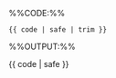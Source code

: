 <!-- This boilerplate shows Markbind code and the rendered output of that code -->
<!-- Supports 3 variables. -->
<!-- `code` - The MarkBind code content in this variable will appear in a code block containing the code, -->
<!--          and as rendered output of the code. The code cannot start or end with empty lines due to `trim` -->
<!-- `highlightStyle` (optional) - Defines the syntax coloring for the code block-->
<!-- `heading` (optional) - Heading of the code block-->

%%CODE:%%
<div class="indented">

```{{ highlightStyle | safe }}{ {% if heading %}heading="{{heading}}"{% endif %}}
{{ code | safe | trim }}
```
</div>

%%OUTPUT:%%
<div class="indented">

<box border-left-color="grey" background-color="white">

{{ code | safe }}
</box>
</div>
